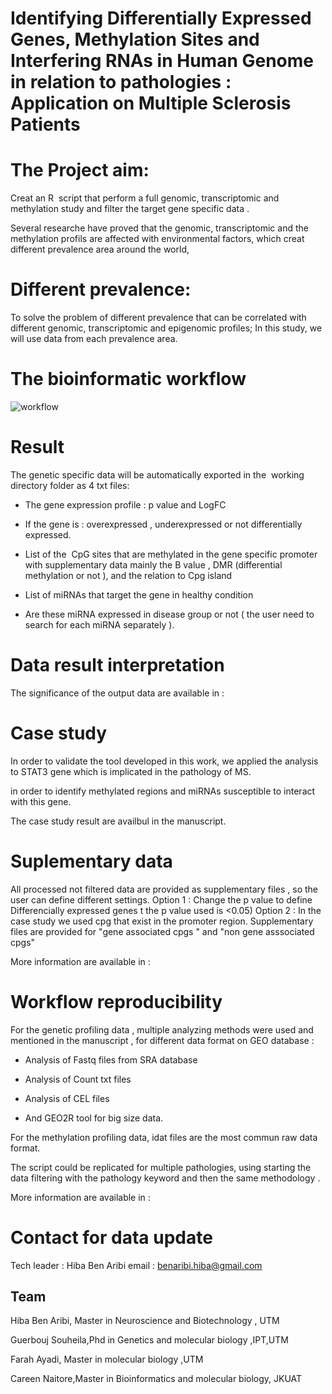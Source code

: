# Identifying Differentially Expressed Genes, Methylation Sites and Interfering RNAs in Human Genome in relation to pathologies : Application on Multiple Sclerosis Patients 

# The Project aim:
Creat an R  script that perform a full genomic, transcriptomic and methylation study  and filter the target gene specific data .

Several researche  have proved that the genomic, transcriptomic and the methylation profils are affected with environmental factors, which creat different prevalence area around the world,

# Different prevalence:

To solve the problem of different prevalence that can be correlated with different genomic, transcriptomic and epigenomic profiles; 
In this study, we will use data from each prevalence area.


# The bioinformatic workflow
![workflow](https://user-images.githubusercontent.com/73958439/163676806-83611165-1435-47a1-822c-82b354d1ad5b.jpg)


# Result 

The genetic specific data will be automatically exported in the  working directory folder as 4 txt files:

- The gene expression profile : p value and LogFC

- If the gene is : overexpressed , underexpressed or not differentially expressed.

- List of the  CpG sites that are methylated in the gene specific promoter with supplementary data mainly the B value , DMR (differential methylation or not ), and  the relation to Cpg island

- List of miRNAs that target the gene in healthy condition

- Are these miRNA expressed in disease group or not ( the user need to search for each miRNA separately ).


# Data result interpretation

The significance of the output data are  available in : 

# Case study
In order to validate the tool developed in this work, we applied the analysis to STAT3 gene which is implicated in the pathology of MS. 

in order to identify methylated regions and miRNAs susceptible to interact with this gene.

The case study result are availbul in the manuscript.

# Suplementary data

All processed not filtered data are provided as supplementary files , so the user can define different settings.
Option 1 : Change the p value to define  Differencially expressed genes  t the p value used is <0.05)
Option 2 : In the case study we used cpg that exist in the promoter region.
Supplementary files are provided for "gene associated cpgs " and "non gene asssociated cpgs"

More information are available in : 

# Workflow reproducibility

For the genetic profiling data , multiple analyzing methods were used and mentioned in the manuscript , for different data format on GEO database : 

- Analysis of Fastq files from SRA database

- Analysis of Count txt files

- Analysis of CEL files

- And GEO2R tool for big size data.

For the methylation profiling data, idat files are the most commun raw data format.

The script could be replicated for multiple pathologies, using starting the data filtering with the pathology keyword and then the same methodology .

More information are available in : 

# Contact for data update 
Tech leader : Hiba Ben Aribi
email : benaribi.hiba@gmail.com


## Team 
Hiba Ben Aribi, Master in Neuroscience and Biotechnology , UTM

Guerbouj Souheila,Phd in Genetics and molecular biology ,IPT,UTM

Farah Ayadi, Master in molecular biology ,UTM

Careen Naitore,Master in Bioinformatics and molecular biology, JKUAT



